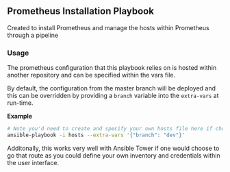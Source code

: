 ## Prometheus Installation Playbook

Created to install Prometheus and manage the hosts within Prometheus through a pipeline

### Usage
The prometheus configuration that this playbook relies on is hosted within another repository and can be specified within the vars file.

By default, the configuration from the master branch will be deployed and this can be overridden by providing a `branch` variable into the `extra-vars` at run-time.

__Example__
```bash
# Note you'd need to create and specify your own hosts file here if choosing to run this playbook through the command-line
ansible-playbook -i hosts --extra-vars '{"branch": "dev"}'
```

Additonally, this works very well with Ansible Tower if one would choose to go that route as you could define your own inventory and credentials within the user interface.

